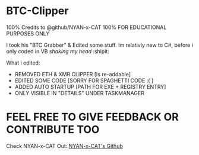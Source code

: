 # BTC-Clipper

100% Credits to @github/NYAN-x-CAT
100% FOR EDUCATIONAL PURPOSES ONLY

I took his "BTC Grabber" & Edited some stuff.
Im relativly new to C#, before i only coded in VB *shaking my head*   :shipit:

What i edited:
- REMOVED ETH & XMR CLIPPER [Is re-addable]
- EDITED SOME CODE [SORRY FOR SPAGHETTI CODE :( ]
- ADDED AUTO STARTUP [PATH FOR EXE + REGISTRY ENTRY]
- ONLY VISIBLE IN "DETAILS" UNDER TASKMANAGER

# FEEL FREE TO GIVE FEEDBACK OR CONTRIBUTE TOO

Check NYAN-x-CAT Out:
[NYAN-x-CAT's Github](https://github.com/NYAN-x-CAT)

